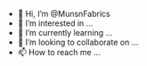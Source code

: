 - 👋 Hi, I’m @MunsnFabrics
- 👀 I’m interested in ...
- 🌱 I’m currently learning ...
- 💞️ I’m looking to collaborate on ...
- 📫 How to reach me ...

<!---
MunsnFabrics/MunsnFabrics is a ✨ special ✨ repository because its `README.md` (this file) appears on your GitHub profile.
You can click the Preview link to take a look at your changes.
--->
